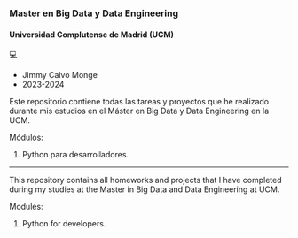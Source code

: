 ### Master en Big Data y Data Engineering
#### Universidad Complutense de Madrid (UCM)

:computer:

- Jimmy Calvo Monge
- 2023-2024

Este repositorio contiene todas las tareas y proyectos que he realizado durante mis estudios en el Máster en Big Data y Data Engineering en la UCM.

Módulos:
1. Python para desarrolladores.

------------------------

This repository contains all homeworks and projects that I have completed during my studies at the Master in Big Data and Data Engineering at UCM.

Modules:
1. Python for developers.